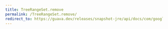 ```yaml
---
title: TreeRangeSet.remove
permalink: /TreeRangeSet.remove/
redirect_to: https://guava.dev/releases/snapshot-jre/api/docs/com/google/common/collect/TreeRangeSet.html#remove-com.google.common.collect.Range-
---
```

